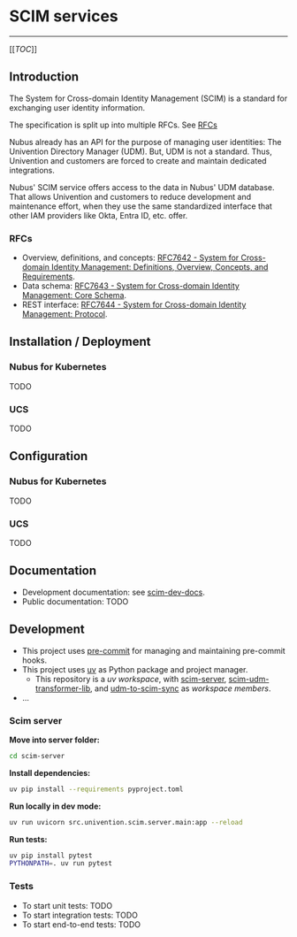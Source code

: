 # SCIM services

---

[[_TOC_]]

## Introduction

The System for Cross-domain Identity Management (SCIM) is a standard for exchanging user identity information.

The specification is split up into multiple RFCs.
See [RFCs](#RFCs)

Nubus already has an API for the purpose of managing user identities: The Univention Directory Manager (UDM).
But, UDM is not a standard.
Thus, Univention and customers are forced to create and maintain dedicated integrations.

Nubus' SCIM service offers access to the data in Nubus' UDM database.
That allows Univention and customers to reduce development and maintenance effort,
when they use the same standardized interface that other IAM providers like Okta, Entra ID, etc. offer.

### RFCs

- Overview, definitions, and concepts: [RFC7642 - System for Cross-domain Identity Management: Definitions, Overview, Concepts, and Requirements](https://datatracker.ietf.org/doc/html/rfc7642).
- Data schema: [RFC7643 - System for Cross-domain Identity Management: Core Schema](https://datatracker.ietf.org/doc/html/rfc7643).
- REST interface: [RFC7644 - System for Cross-domain Identity Management: Protocol](https://datatracker.ietf.org/doc/html/rfc7644).

## Installation /  Deployment

### Nubus for Kubernetes

TODO

### UCS

TODO

## Configuration

### Nubus for Kubernetes

TODO

### UCS

TODO

## Documentation

- Development documentation: see [scim-dev-docs](https://git.knut.univention.de/univention/dev/projects/scim/scim-dev-docs).
- Public documentation: TODO

## Development

- This project uses [pre-commit](https://pre-commit.com/) for managing and maintaining pre-commit hooks.
- This project uses [uv](https://docs.astral.sh/uv/) as Python package and project manager.
  - This repository is a _uv workspace_, with [scim-server](scim-server),
    [scim-udm-transformer-lib](scim-udm-transformer-lib), and  [udm-to-scim-sync](udm-to-scim-sync)
    as _workspace members_.
- ...

### Scim server

**Move into server folder:**

```bash
cd scim-server
```

**Install dependencies:**

```bash
uv pip install --requirements pyproject.toml
```

**Run locally in dev mode:**

```bash
uv run uvicorn src.univention.scim.server.main:app --reload
```

**Run tests:**

```bash
uv pip install pytest
PYTHONPATH=. uv run pytest
```

### Tests

- To start unit tests:  TODO
- To start integration tests:  TODO
- To start end-to-end tests:  TODO
